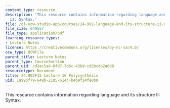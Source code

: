 ```yaml
---
content_type: resource
description: 'This resource contains information regarding language and its structure
  II: Syntax.'
file: /ol-ocw-studio-app/courses/24-902-language-and-its-structure-ii-syntax-fall-2015/1a995f79649b2195614cb4b9f14fe8b9_MIT24_902F15_Class16.pdf
file_size: 649557
file_type: application/pdf
learning_resource_types:
- Lecture Notes
license: https://creativecommons.org/licenses/by-nc-sa/4.0/
ocw_type: OCWFile
parent_title: Lecture Notes
parent_type: CourseSection
parent_uid: cd2ec5a8-0fd7-7d6c-43b9-c95bcdb2a6d8
resourcetype: Document
title: 24.902F15 Lecture 16 Polysynthesis
uid: 1a995f79-649b-2195-614c-b4b9f14fe8b9
---
```

This resource contains information regarding language and its structure II: Syntax.